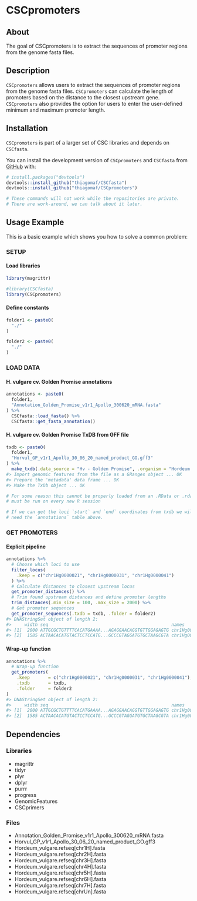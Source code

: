 
<!-- README.md is generated from README.Rmd. Please edit that file -->

# CSCpromoters

<!-- badges: start -->
<!-- badges: end -->

## About

The goal of CSCpromoters is to extract the sequences of promoter regions
from the genome fasta files.

## Description

`CSCpromoters` allows users to extract the sequences of promoter regions
from the genome fasta files. `CSCpromoters` can calculate the length of
promoters based on the distance to the closest upstream gene.
`CSCpromoters` also provides the option for users to enter the
user-defined minimum and maximum promoter length.

## Installation

`CSCpromoters` is part of a larger set of CSC libraries and depends on
`CSCfasta`.

You can install the development version of `CSCpromoters` and `CSCfasta`
from [GitHub](https://github.com/) with:

``` r
# install.packages("devtools")
devtools::install_github("thiagomaf/CSCfasta")
devtools::install_github("thiagomaf/CSCpromoters")

# These commands will not work while the repositories are private.
# There are work-around, we can talk about it later.
```

## Usage Example

This is a basic example which shows you how to solve a common problem:

### SETUP

#### Load libraries

``` r
library(magrittr)

#library(CSCfasta)
library(CSCpromoters)
```

#### Define constants

``` r
folder1 <- paste0(
  "./"
)

folder2 <- paste0(
  "./"
)
```

### LOAD DATA

#### H. vulgare cv. Golden Promise annotations

``` r
annotations <- paste0(
  folder1,
  "Annotation_Golden_Promise_v1r1_Apollo_300620_mRNA.fasta"
) %>%
  CSCfasta::load_fasta() %>%
  CSCfasta::get_fasta_annotation()
```

#### H. vulgare cv. Golden Promise TxDB from GFF file

``` r
txdb <- paste0(
  folder1,
  "Horvul_GP_v1r1_Apollo_30_06_20_named_product_GO.gff3"
) %>%
  make_txdb(.data_source = "Hv - Golden Promise", .organism = "Hordeum vulgare")
#> Import genomic features from the file as a GRanges object ... OK
#> Prepare the 'metadata' data frame ... OK
#> Make the TxDb object ... OK

# For some reason this cannot be properly loaded from an .RData or .rda file,
# must be run on every new R session

# If we can get the loci `start` and `end` coordinates from txdb we will not 
# need the `annotations` table above.
```

### GET PROMOTERS

#### Explicit pipeline

``` r
annotations %>%
  # Choose which loci to use
  filter_locus(
    .keep = c("chr1Hg0000021", "chr1Hg0000031", "chr1Hg0000041")
  ) %>%
  # Calculate distances to closest upstream locus
  get_promoter_distances() %>%
  # Trim found upstream distances and define promoter lengths
  trim_distances(.min_size = 100, .max_size = 2000) %>%
  # Get promoter sequences
  get_promoter_sequences(.txdb = txdb, .folder = folder2)
#> DNAStringSet object of length 2:
#>     width seq                                               names               
#> [1]  2000 ATTGCGCTGTTTTCACATGAAAA...AGAGGAACAGGTGTTGGAGAGTG chr1Hg0000031
#> [2]  1585 ACTAACACATGTACTCCTCCATG...GCCCGTAGGATGTGCTAAGCGTA chr1Hg0000041
```

#### Wrap-up function

``` r
annotations %>%
  # Wrap-up function
  get_promoters(
    .keep       = c("chr1Hg0000021", "chr1Hg0000031", "chr1Hg0000041"),
    .txdb       = txdb,
    .folder     = folder2
)
#> DNAStringSet object of length 2:
#>     width seq                                               names               
#> [1]  2000 ATTGCGCTGTTTTCACATGAAAA...AGAGGAACAGGTGTTGGAGAGTG chr1Hg0000031
#> [2]  1585 ACTAACACATGTACTCCTCCATG...GCCCGTAGGATGTGCTAAGCGTA chr1Hg0000041
```

## Dependencies

### Libraries

- magrittr
- tidyr
- plyr
- dplyr
- purrr
- progress
- GenomicFeatures
- CSCprimers

### Files

- Annotation_Golden_Promise_v1r1_Apollo_300620_mRNA.fasta
- Horvul_GP_v1r1_Apollo_30_06_20_named_product_GO.gff3
- Hordeum_vulgare.refseq\[chr1H\].fasta
- Hordeum_vulgare.refseq\[chr2H\].fasta
- Hordeum_vulgare.refseq\[chr3H\].fasta
- Hordeum_vulgare.refseq\[chr4H\].fasta
- Hordeum_vulgare.refseq\[chr5H\].fasta
- Hordeum_vulgare.refseq\[chr6H\].fasta
- Hordeum_vulgare.refseq\[chr7H\].fasta
- Hordeum_vulgare.refseq\[chrUn\].fasta
